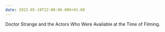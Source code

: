 ```yaml
---
date: 2022-05-18T22:00:00.000+01:00
---
```


Doctor Strange and the Actors Who Were Available at the Time of Filming.
